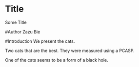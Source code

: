 # Title
Some Title

#Author
Zazu Bie

#Introduction
We present the cats.

Two cats that are the best. They were measured using a PCASP.

One of the cats seems to be a form of a black hole.
